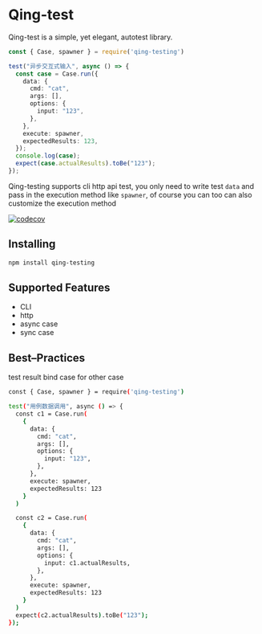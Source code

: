 # Qing-test

Qing-test is a simple, yet elegant, autotest library.

```typescript
const { Case, spawner } = require('qing-testing')

test("异步交互式输入", async () => {
  const case = Case.run({
    data: {
      cmd: "cat",
      args: [],
      options: {
        input: "123",
      },
    },
    execute: spawner,
    expectedResults: 123,
  });
  console.log(case);
  expect(case.actualResults).toBe("123");
});
```

Qing-testing supports cli http api test, you only need to write test `data` and pass in the execution method like `spawner`, of course you can too can also customize the execution method

[![codecov](https://codecov.io/gh/lunz1207/qing-testing/branch/main/graph/badge.svg?token=050YYB8TBD)](https://codecov.io/gh/lunz1207/qing-testing)

## Installing

```bash
npm install qing-testing
```

## Supported Features

- CLI
- http
- async case
- sync case

## Best–Practices

test result bind case for other case

```bash
const { Case, spawner } = require('qing-testing')

test("用例数据调用", async () => {
  const c1 = Case.run(
    {
      data: {
        cmd: "cat",
        args: [],
        options: {
          input: "123",
        },
      },
      execute: spawner,
      expectedResults: 123
    }
  )

  const c2 = Case.run(
    {
      data: {
        cmd: "cat",
        args: [],
        options: {
          input: c1.actualResults,
        },
      },
      execute: spawner,
      expectedResults: 123
    }
  )
  expect(c2.actualResults).toBe("123");
});

```
